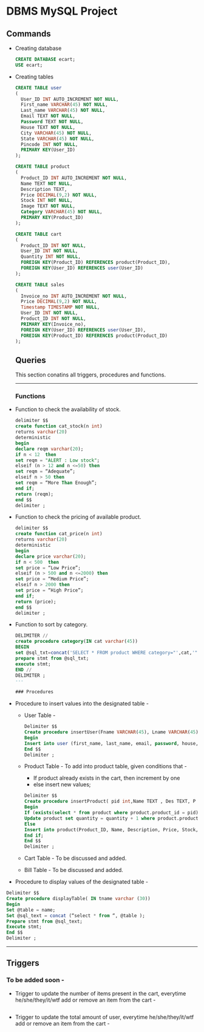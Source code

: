 # DBMS MySQL Project
## Commands
- Creating database
  ```sql
  CREATE DATABASE ecart;
  USE ecart;
  ```
- Creating tables
  ```sql
  CREATE TABLE user
  (
    User_ID INT AUTO_INCREMENT NOT NULL, 
    First_name VARCHAR(45) NOT NULL, 
    Last_name VARCHAR(45) NOT NULL, 
    Email TEXT NOT NULL, 
    Password TEXT NOT NULL,
    House TEXT NOT NULL, 
    City VARCHAR(45) NOT NULL, 
    State VARCHAR(45) NOT NULL, 
    Pincode INT NOT NULL, 
    PRIMARY KEY(User_ID)
  );

  CREATE TABLE product
  (
    Product_ID INT AUTO_INCREMENT NOT NULL, 
    Name TEXT NOT NULL, 
    Description TEXT, 
    Price DECIMAL(9,2) NOT NULL, 
    Stock INT NOT NULL, 
    Image TEXT NOT NULL, 
    Category VARCHAR(45) NOT NULL, 
    PRIMARY KEY(Product_ID)
  ); 

  CREATE TABLE cart
  (
    Product_ID INT NOT NULL, 
    User_ID INT NOT NULL, 
    Quantity INT NOT NULL, 
    FOREIGN KEY(Product_ID) REFERENCES product(Product_ID), 
    FOREIGN KEY(User_ID) REFERENCES user(User_ID)
  );
  
  CREATE TABLE sales
  (
    Invoice_no INT AUTO_INCREMENT NOT NULL, 
    Price DECIMAL(9,2) NOT NULL, 
    Timestamp TIMESTAMP NOT NULL, 
    User_ID INT NOT NULL, 
    Product_ID INT NOT NULL, 
    PRIMARY KEY(Invoice_no), 
    FOREIGN KEY(User_ID) REFERENCES user(User_ID),
    FOREIGN KEY(Product_ID) REFERENCES product(Product_ID)
  );   
  ```
  
  ## Queries
  
  This section conatins all triggers, procedures and functions. 
  
  ---
  ### Functions
  
* Function to check the availability of stock.

  ```sql
  delimiter $$
  create function cat_stock(n int)
  returns varchar(20)
  deterministic
  begin
  declare reqm varchar(20);
  if n < 12  then 
  set reqm = "ALERT : Low stock";
  elseif (n > 12 and n <=50) then 
  set reqm = “Adequate”;
  elseif n > 50 then
  set reqm = “More Than Enough”; 
  end if;
  return (reqm);
  end $$
  delimiter ;
  ```
  
* Function to check the pricing of available product. 
  
   ```sql
   delimiter $$
   create function cat_price(n int)
   returns varchar(20)
   deterministic
   begin
   declare price varchar(20);
   if n < 500  then 
   set price = “Low Price”;
   elseif (n > 500 and n <=2000) then 
   set price = “Medium Price”;
   elseif n > 2000 then
   set price = “High Price”; 
   end if;
   return (price);
   end $$
   delimiter ;
   ```

* Function to sort by category.

  ```sql
  DELIMITER //
  create procedure category(IN cat varchar(45))
  BEGIN
  set @sql_txt=concat('SELECT * FROM product WHERE category="',cat,'"');
  prepare stmt from @sql_txt;
  execute stmt;
  END //	
  DELIMITER ;
  ---
  
  ### Procedures
  
* Procedure to insert values into the designated table - 
  * User Table -
    ```sql
    Delimiter $$ 
    Create procedure insertUser(Fname VARCHAR(45), Lname VARCHAR(45), Email TEXT , Pwd TEXT, h TEXT, C VARCHAR(45), S VARCHAR(45), P INT)
    Begin
    Insert into user (first_name, last_name, email, password, house, city, state, pincode) values(fname , lname, email, pwd, h ,c,s,p );
    End $$
    Delimiter ;  
    ```
 
  * Product Table - To add into product table, given conditions that -
    * If product already exists in the cart, then increment by one
    * else insert new values;
    ```sql
    Delimiter $$ 
    Create procedure insertProduct( pid int,Name TEXT , Des TEXT, P DECIMAL(9,2), S INT, Image TEXT, Category VARCHAR(45))
    Begin
    If (exists(select * from product where product.product_id = pid) ) then
    Update product set quantity = quantity + 1 where product.product_id = pid ;
    Else 
    Insert into product(Product_ID, Name, Description, Price, Stock, Image, Category) values(name, des ,p ,s ,I ,c);
    End if;
    End $$
    Delimiter ;  

    ```
  * Cart Table - To be discussed and added.
  * Bill Table - To be discussed and added.

* Procedure to display values of the designated table - 
```sql
Delimiter $$ 
Create procedure displayTable( IN tname varchar (30))
Begin
Set @table = name;
Set @sql_text = concat (“select * from “, @table );
Prepare stmt from @sql_text;
Execute stmt;
End $$
Delimiter ;  
```
   
  
  ---
  
## Triggers

### To be added soon -
* Trigger to update the number of items present in the cart, everytime he/she/they/it/wtf add or remove an item from the cart  -
  ```sql
  ```
  
* Trigger to update the total amount of user, everytime he/she/they/it/wtf add or remove an item from the cart -
  ```sql
  ```
